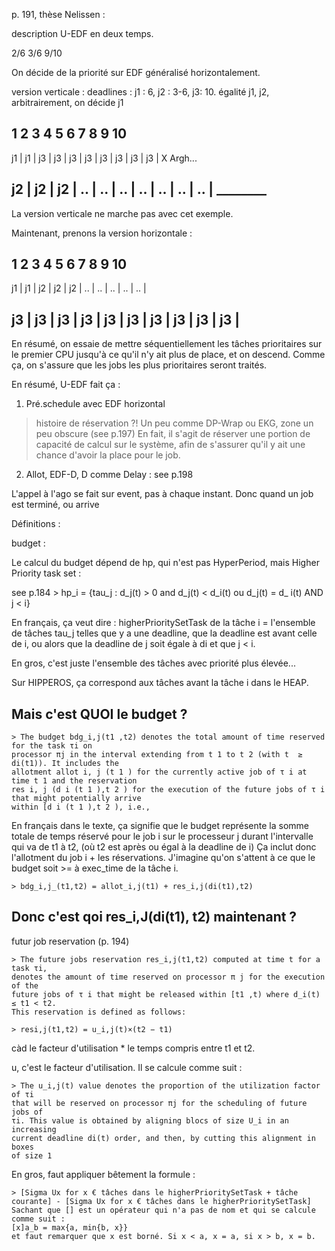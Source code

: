 p. 191, thèse Nelissen :

description U-EDF en deux temps.

2/6
3/6
9/10

On décide de la priorité sur EDF généralisé horizontalement.

version verticale :
deadlines : j1 : 6, j2 : 3-6, j3: 10. égalité j1, j2, arbitrairement, on décide j1

  1    2    3    4    5    6    7    8   9    10
------------------------------------------------------------
 j1 | j1 | j3 | j3 | j3 | j3 | j3 | j3 | j3 | j3 | X Argh...

 j2 | j2 | j2 | .. | .. | .. | .. | .. | .. | .. | ________
 -----------------------------------------------------------

 La version verticale ne marche pas avec cet exemple.

 Maintenant, prenons la version horizontale :

  1    2    3    4    5    6    7    8   9    10
------------------------------------------------------------
 j1 | j1 | j2 | j2 | j2 | .. | .. | .. | .. | .. |

 j3 | j3 | j3 | j3 | j3 | j3 | j3 | j3 | j3 | j3 |
 -----------------------------------------------------------
 En résumé, on essaie de mettre séquentiellement les tâches prioritaires sur le premier CPU 
 jusqu'à ce qu'il n'y ait plus de place, et on descend. Comme ça, 
 on s'assure que les jobs les plus prioritaires seront traités.

En résumé, U-EDF fait ça :
1. Pré.schedule avec EDF horizontal
> histoire de réservation ?! Un peu comme DP-Wrap ou EKG, zone un peu obscure (see p.197)
En fait, il s'agit de réserver une portion de capacité de calcul sur le système, 
afin de s'assurer qu'il y ait une chance d'avoir la place pour le job.
2. Allot, EDF-D, D comme Delay : see p.198

L'appel à l'ago se fait sur event, pas à chaque instant.
Donc quand un job est terminé, ou arrive 


Définitions : 

budget : 

Le calcul du budget dépend de hp, qui n'est pas HyperPeriod, mais 
Higher Priority task set : 

see p.184
	> hp_i = {tau_j : d_j(t) > 0 and d_j(t) < d_i(t) ou d_j(t) = d_ i(t) AND j < i}

En français, ça veut dire :
higherPrioritySetTask de la tâche i = l'ensemble de tâches tau_j telles que y a une deadline, 
que la deadline est avant celle de i, 
ou alors que la deadline de j soit égale à di et que j < i.

En gros, c'est juste l'ensemble des tâches avec priorité plus élevée... 

Sur HIPPEROS, ça correspond aux tâches avant la tâche i dans le HEAP.

Mais c'est QUOI le budget ?
---------------------------

	> The budget bdg_i,j(t1 ,t2) denotes the total amount of time reserved for the task τi on
	processor πj in the interval extending from t 1 to t 2 (with t  ≥ di(t1)). It includes the
	allotment allot i, j (t 1 ) for the currently active job of τ i at time t 1 and the reservation
	res i, j (d i (t 1 ),t 2 ) for the execution of the future jobs of τ i that might potentially arrive
	within [d i (t 1 ),t 2 ), i.e.,

En français dans le texte, ça signifie que le budget représente la somme totale 
de temps réservé pour le job i sur le processeur j durant l'intervalle 
qui va de t1 à t2, (où t2 est après ou égal à la deadline de i)
Ça inclut donc l'allotment du job i + les réservations.
J'imagine qu'on s'attent à ce que le budget soit >= à exec_time de la tâche i.

	> bdg_i,j_(t1,t2) = allot_i,j(t1) + res_i,j(di(t1),t2)

Donc c'est qoi res_i,J(di(t1), t2) maintenant ?
-----------------------------------------------

futur job reservation (p. 194)

	> The future jobs reservation res_i,j(t1,t2) computed at time t for a task τi, 
	denotes the amount of time reserved on processor π j for the execution of the 
	future jobs of τ i that might be released within [t1 ,t) where d_i(t) ≤ t1 < t2. 
	This reservation is defined as follows:

	> resi,j(t1,t2) = u_i,j(t)×(t2 − t1)

càd le facteur d'utilisation * le temps compris entre t1 et t2.

u, c'est le facteur d'utilisation.
Il se calcule comme suit : 

	> The u_i,j(t) value denotes the proportion of the utilization factor of τi 
	that will be reserved on processor πj for the scheduling of future jobs of 
	τi. This value is obtained by aligning blocs of size U_i in an increasing 
	current deadline di(t) order, and then, by cutting this alignment in boxes 
	of size 1

En gros, faut appliquer bêtement la formule :
	
	> [Sigma Ux for x € tâches dans le higherPrioritySetTask + tâche courante] - [Sigma Ux for x € tâches dans le higherPrioritySetTask]
	Sachant que [] est un opérateur qui n'a pas de nom et qui se calcule comme suit :
	[x]a_b = max{a, min{b, x}}
	et faut remarquer que x est borné. Si x < a, x = a, si x > b, x = b.

